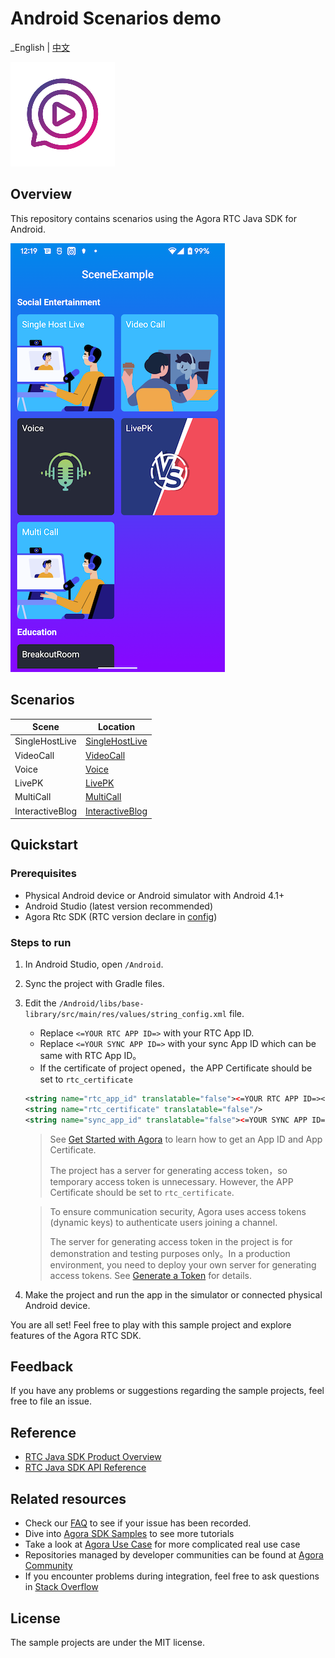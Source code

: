 # Android Scenarios demo
_English | [中文](README_zh.md)

![image](img_logo.jpg)

## Overview
This repository contains scenarios using the Agora RTC Java SDK for Android.

![image](img_case.png)

## Scenarios
|Scene|Location|
|----|----|
|SingleHostLive|[SingleHostLive](./modules/SingleHostLive/)|
|VideoCall|[VideoCall](./modules/VideoCall/)|
|Voice|[Voice](./modules/Voice/)|
|LivePK|[LivePK](./modules/LivePK/)|
|MultiCall|[MultiCall](./modules/MultiCall/)|
|InteractiveBlog|[InteractiveBlog](./modules/InteractiveBlog/)|

## Quickstart
### Prerequisites

- Physical Android device or Android simulator with Android 4.1+
- Android Studio (latest version recommended)
- Agora Rtc SDK (RTC version declare in [config](config.gradle))

### Steps to run

1. In Android Studio, open  `/Android`.
2. Sync the project with Gradle files.
3. Edit the  `/Android/libs/base-library/src/main/res/values/string_config.xml` file.

    - Replace `<=YOUR RTC APP ID=>` with your RTC App ID.
    - Replace `<=YOUR SYNC APP ID=>` with your sync App ID which can be same with RTC App ID。
    - If the certificate of project opened，the APP Certificate should be set to  `rtc_certificate`

   ```xml
   <string name="rtc_app_id" translatable="false"><=YOUR RTC APP ID=></string>
   <string name="rtc_certificate" translatable="false"/>
   <string name="sync_app_id" translatable="false"><=YOUR SYNC APP ID=></string>
   ```
   
   > See [Get Started with Agora](https://docs.agora.io/en/Agora%20Platform/get_appid_token) to learn how to get an App ID and App Certificate.
   >
   > The project has a server for generating access token，so temporary access token is unnecessary. However, the APP Certificate should be set to `rtc_certificate`.
   
   > To ensure communication security, Agora uses access tokens (dynamic keys) to authenticate users joining a channel.
   >
   > The server for generating access token in the project is for demonstration and testing purposes only。In a production environment, you need to deploy your own server for generating access tokens. See [Generate a Token](https://docs.agora.io/en/Interactive%20Broadcast/token_server) for details.
   
4. Make the project and run the app in the simulator or connected physical Android device.

You are all set! Feel free to play with this sample project and explore features of the Agora RTC SDK.

## Feedback

If you have any problems or suggestions regarding the sample projects, feel free to file an issue.

## Reference

- [RTC Java SDK Product Overview](https://docs.agora.io/en/Interactive%20Broadcast/product_live?platform=Android)
- [RTC Java SDK API Reference](https://docs.agora.io/en/Interactive%20Broadcast/API%20Reference/java/index.html)

## Related resources

- Check our [FAQ](https://docs.agora.io/en/faq) to see if your issue has been recorded.
- Dive into [Agora SDK Samples](https://github.com/AgoraIO) to see more tutorials
- Take a look at [Agora Use Case](https://github.com/AgoraIO-usecase) for more complicated real use case
- Repositories managed by developer communities can be found at [Agora Community](https://github.com/AgoraIO-Community)
- If you encounter problems during integration, feel free to ask questions in [Stack Overflow](https://stackoverflow.com/questions/tagged/agora.io)

## License

The sample projects are under the MIT license.